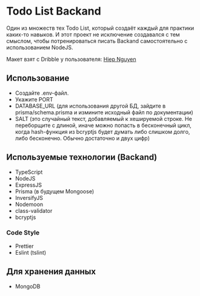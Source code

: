 # Todo List Backand

Один из множеств тех Todo List, который создаёт каждый для практики каких-то навыков. И этот проект не исключение создавался с тем смыслом, чтобы потренироваться писать Backand самостоятельно с использованием NodeJS. 

Макет взят с Dribble у пользователя: [Hiep Nguyen](https://dribbble.com/hiepnt88)

## Использование 
- Создайте .env-файл.
- Укажите PORT
- DATABASE_URL (для использования другой БД, зайдите в prisma/schema.prisma и измините исходный файл по документации)
- SALT (это случайный текст, добавляемый к хешируемой строке. Не переборщите с длиной, иначе можно попасть в бесконечный цикл, когда hash-функция из bcryptjs будет думать либо слишком долго, либо бесконечно. Обычно достаточно и двух цифр)

## Используемые технологии (Backand)
- TypeScript
- NodeJS
- ExpressJS
- Prisma (в будущем Mongoose)
- InversifyJS
- Nodemoon
- class-validator
- bcryptjs

### Code Style
- Prettier
- Eslint (tslint)

## Для хранения данных
- MongoDB
